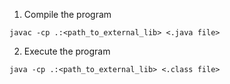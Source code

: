 1. Compile the program
```
javac -cp .:<path_to_external_lib> <.java file>
```
2. Execute the program
```
java -cp .:<path_to_external_lib> <.class file>
```
